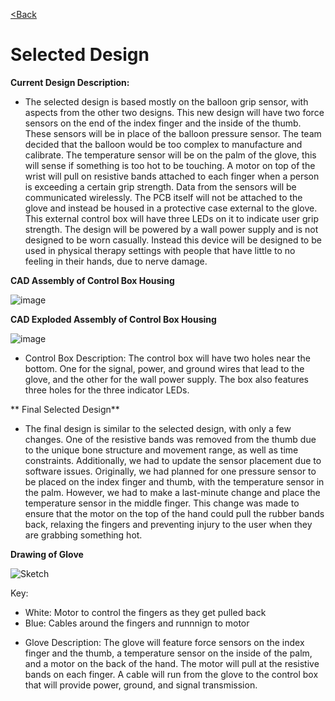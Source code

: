[<Back](https://team-208-github-io.github.io/Team-208/)

# Selected Design

**Current Design Description:**

* The selected design is based mostly on the balloon grip sensor, with aspects from the other two designs.
This new design will have two force sensors on the end of the index finger and the inside of the thumb.
These sensors will be in place of the balloon pressure sensor. The team decided that the balloon would be too complex to manufacture and calibrate. 
The temperature sensor will be on the palm of the glove, this will sense if something is too hot to be touching. 
A motor on top of the wrist will pull on resistive bands attached to each finger when a person is exceeding a certain grip strength. 
Data from the sensors will be communicated wirelessly. The PCB itself will not be attached to the glove and instead be housed in a protective case external to the glove.
This external control box will have three LEDs on it to indicate user grip strength. 
The design will be powered by a wall power supply and is not designed to be worn casually. 
Instead this device will be designed to be used in physical therapy settings with people that have little to no feeling in their hands, due to nerve damage.

**CAD Assembly of Control Box Housing**

![image](https://user-images.githubusercontent.com/122938115/221493515-3aba4438-8e56-4616-96f7-1b0584720e98.jpg)


**CAD Exploded Assembly of Control Box Housing**

![image](https://user-images.githubusercontent.com/122938115/221493537-86941480-ffee-4bec-bd05-2a24b8fbc36a.jpg)

* Control Box Description: The control box will have two holes near the bottom. One for the signal, power, and ground wires that lead to the glove, and the other for the wall power supply. The box also features three holes for the three indicator LEDs. 

** Final Selected Design**
  * The final design is similar to the selected design, with only a few changes. One of the resistive bands was removed from the thumb due to the unique bone structure and movement range, as well as time constraints. Additionally, we had to update the sensor placement due to software issues. Originally, we had planned for one pressure sensor to be placed on the index finger and thumb, with the temperature sensor in the palm. However, we had to make a last-minute change and place the temperature sensor in the middle finger. This change was made to ensure that the motor on the top of the hand could pull the rubber bands back, relaxing the fingers and preventing injury to the user when they are grabbing something hot.

**Drawing of Glove**

![Sketch](https://user-images.githubusercontent.com/122709159/221492312-4bd2967f-89b7-4071-b39c-6c4ea64a4dd8.png)

Key:
- White: Motor to control the fingers as they get pulled back
- Blue: Cables around the fingers and runnnign to motor

* Glove Description: The glove will feature force sensors on the index finger and the thumb, a temperature sensor on the inside of the palm, and a motor on the back of the hand. The motor will pull at the resistive bands on each finger. A cable will run from the glove to the control box that will provide power, ground, and signal transmission.

